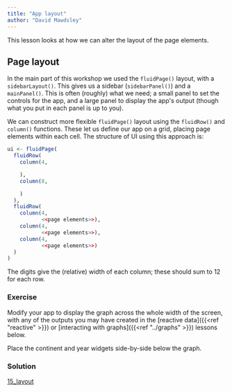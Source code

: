 ```yaml
---
title: "App layout"
author: "David Mawdsley"
---
```




This lesson looks at how we can alter the layout of the page elements.

## Page layout

In the main part of this workshop we used the `fluidPage()` layout, with a `sidebarLayout()`.  This gives us a sidebar (`sidebarPanel()`) and a `mainPanel()`.   This is often (roughly) what we need; a small panel to set the controls for the app, and a large panel to display the app's output (though what you put in each panel is up to you).

We can construct more flexible `fluidPage()` layout using the `fluidRow()` and `column()` functions.  These let us define our app on a grid, placing page elements within each cell.  The structure of UI using this approach is:


```r
ui <- fluidPage(
  fluidRow(
    column(4,

    ),
    column(8,

    )
  ),
  fluidRow(
    column(4,
           <<page elements>>),
    column(4,
           <<page elements>>),
    column(4,
           <<page elements>>)
  )
)
```

The digits give the (relative) width of each column; these should sum to 12 for each row.

### Exercise

Modify your app to display the graph across the whole width of the screen, with any of the outputs you may have created in the [reactive data]({{<ref "reactive" >}}) or [interacting with graphs]({{<ref "../graphs" >}}) lessons below.


Place the continent and year widgets side-by-side below the graph.

### Solution

[15_layout](https://github.com/UoMResearchIT/r-shiny-course-materials/commit/01a9bb7435bbe75a870c8720adbb7b7df308efda)

